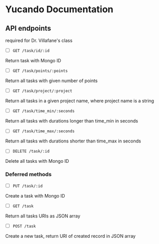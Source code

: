 # Yucando Documentation

## API endpoints 
required for Dr. Villafane's class

- [ ] `GET /task/id/:id`

Return task with Mongo ID

- [ ] `GET /task/points/:points`

Return all tasks with given number of points

- [ ] `GET /task/project/:project`

Return all tasks in a given project name, where project name is a string

- [ ] `GET /task/time_min/:seconds`

Return all tasks with durations longer than time_min in seconds

- [ ] `GET /task/time_max/:seconds`

Return all tasks with durations shorter than time_max in seconds
 
- [ ] `DELETE /task/:id`

Delete all tasks with Mongo ID

### Deferred methods

- [ ] `PUT /task/:id`

Create a task with Mongo ID

- [ ] `GET /task`

Return all tasks URIs as JSON array

- [ ] `POST /task`

Create a new task, return URI of created record in JSON array
